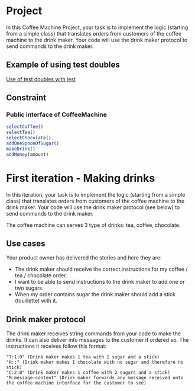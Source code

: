 # Project
In this Coffee Machine Project, your task is to implement the logic (starting from a simple class) that translates orders from customers of the coffee machine to the drink maker. Your code will use the drink maker protocol to send commands to the drink maker.

## Example of using test doubles
[Use of test doubles with jest](https://gist.github.com/trikitrok/0a65ba016d59d8c9d405ec66f522a0b6)

## Constraint
### Public interface of CoffeeMachine

```javascript
selectCoffee()
selectTea()
selectChocolate()
addOneSpoonOfSugar()
makeDrink()
addMoney(amount)
```

# First iteration - Making drinks
In this iteration, your task is to implement the logic (starting from a simple class) that translates orders from customers of the coffee machine to the drink maker. Your code will use the drink maker protocol (see below) to send commands to the drink maker.

The coffee machine can serves 3 type of drinks: tea, coffee, chocolate.

## Use cases
Your product owner has delivered the stories and here they are:
- The drink maker should receive the correct instructions for my coffee / tea / chocolate order.
- I want to be able to send instructions to the drink maker to add one or two sugars.
- When my order contains sugar the drink maker should add a stick (touillette) with it.

## Drink maker protocol
The drink maker receives string commands from your code to make the drinks. It can also deliver info messages to the customer if ordered so. The instructions it receives follow this format:

    "T:1:0" (Drink maker makes 1 tea with 1 sugar and a stick)
    "H::" (Drink maker makes 1 chocolate with no sugar and therefore no stick)
    "C:2:0" (Drink maker makes 1 coffee with 2 sugars and a stick)
    "M:message-content" (Drink maker forwards any message received onto the coffee machine interface for the customer to see)

